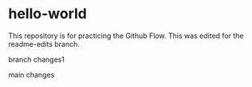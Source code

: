 # hello-world
This repository is for practicing the Github Flow. This was edited for the readme-edits branch.

branch changes1

main changes

